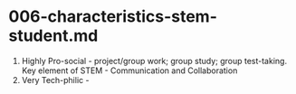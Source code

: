 # 006-characteristics-stem-student.md

1. Highly Pro-social - project/group work; group study; group test-taking.  Key element of STEM - Communication and Collaboration
2. Very Tech-philic - 
